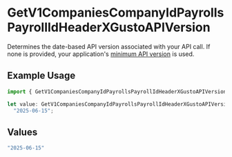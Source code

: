 # GetV1CompaniesCompanyIdPayrollsPayrollIdHeaderXGustoAPIVersion

Determines the date-based API version associated with your API call. If none is provided, your application's [minimum API version](https://docs.gusto.com/embedded-payroll/docs/api-versioning#minimum-api-version) is used.

## Example Usage

```typescript
import { GetV1CompaniesCompanyIdPayrollsPayrollIdHeaderXGustoAPIVersion } from "@gusto/embedded-api/models/operations/getv1companiescompanyidpayrollspayrollid.js";

let value: GetV1CompaniesCompanyIdPayrollsPayrollIdHeaderXGustoAPIVersion =
  "2025-06-15";
```

## Values

```typescript
"2025-06-15"
```